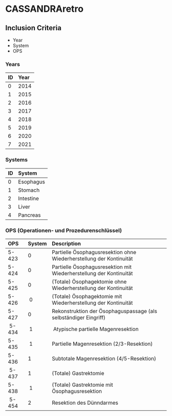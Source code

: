 # CASSANDRAretro

## Inclusion Criteria
- Year
- System
- OPS

### Years
| ID   | Year |
| :--- | :--- |
| 0    | 2014 |
| 1    | 2015 |
| 2    | 2016 |
| 3    | 2017 |
| 4    | 2018 |
| 5    | 2019 |
| 6    | 2020 |
| 7    | 2021 |


### Systems
| ID   | System    |
| :--- | :---      |
| 0    | Esophagus |
| 1    | Stomach   |
| 2    | Intestine |
| 3    | Liver     |
| 4    | Pancreas  |

### OPS (Operationen- und Prozedurenschlüssel)
| OPS   | System | Description                                                                   |
| :---- | :----- | :---------------------------------------------------------------------------- |
| 5-423 | 0      | Partielle Ösophagusresektion ohne Wiederherstellung der Kontinuität           |
| 5-424 | 0      | Partielle Ösophagusresektion mit Wiederherstellung der Kontinuität            |
| 5-425 | 0      | (Totale) Ösophagektomie ohne Wiederherstellung der Kontinuität                |
| 5-426 | 0      | (Totale) Ösophagektomie mit Wiederherstellung der Kontinuität                 |
| 5-427 | 0      | Rekonstruktion der Ösophaguspassage (als selbständiger Eingriff)              |
| 5-434 | 1      | Atypische partielle Magenresektion                                            |
| 5-435 | 1      | Partielle Magenresektion (2/3-Resektion)                                      |
| 5-436 | 1      | Subtotale Magenresektion (4/5-Resektion)                                      |
| 5-437 | 1      | (Totale) Gastrektomie                                                         |
| 5-438 | 1      | (Totale) Gastrektomie mit Ösophagusresektion                                  |
| 5-454 | 2      | Resektion des Dünndarmes                                                      |


